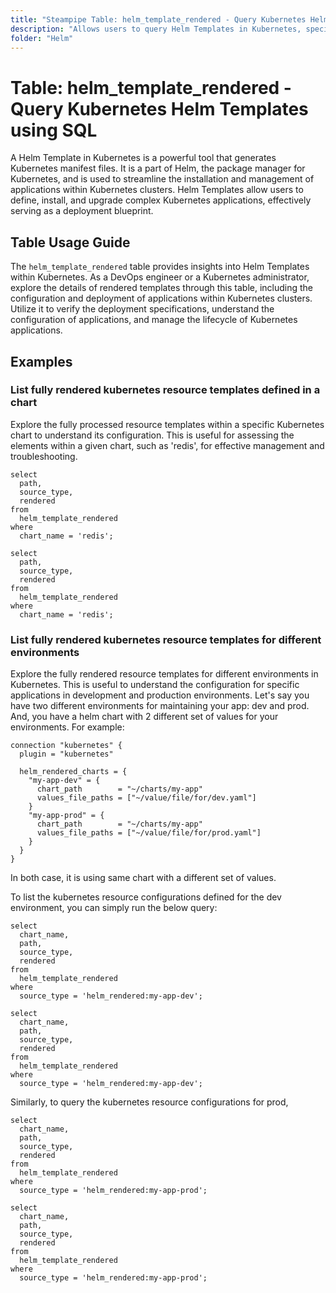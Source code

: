 ```yaml
---
title: "Steampipe Table: helm_template_rendered - Query Kubernetes Helm Templates using SQL"
description: "Allows users to query Helm Templates in Kubernetes, specifically the rendered templates, providing insights into the configuration and deployment of applications within Kubernetes clusters."
folder: "Helm"
---
```


# Table: helm_template_rendered - Query Kubernetes Helm Templates using SQL

A Helm Template in Kubernetes is a powerful tool that generates Kubernetes manifest files. It is a part of Helm, the package manager for Kubernetes, and is used to streamline the installation and management of applications within Kubernetes clusters. Helm Templates allow users to define, install, and upgrade complex Kubernetes applications, effectively serving as a deployment blueprint.

## Table Usage Guide

The `helm_template_rendered` table provides insights into Helm Templates within Kubernetes. As a DevOps engineer or a Kubernetes administrator, explore the details of rendered templates through this table, including the configuration and deployment of applications within Kubernetes clusters. Utilize it to verify the deployment specifications, understand the configuration of applications, and manage the lifecycle of Kubernetes applications.

## Examples

### List fully rendered kubernetes resource templates defined in a chart
Explore the fully processed resource templates within a specific Kubernetes chart to understand its configuration. This is useful for assessing the elements within a given chart, such as 'redis', for effective management and troubleshooting.

```sql+postgres
select
  path,
  source_type,
  rendered
from
  helm_template_rendered
where
  chart_name = 'redis';
```

```sql+sqlite
select
  path,
  source_type,
  rendered
from
  helm_template_rendered
where
  chart_name = 'redis';
```

### List fully rendered kubernetes resource templates for different environments
Explore the fully rendered resource templates for different environments in Kubernetes. This is useful to understand the configuration for specific applications in development and production environments.
Let's say you have two different environments for maintaining your app: dev and prod. And, you have a helm chart with 2 different set of values for your environments. For example:

```hcl
connection "kubernetes" {
  plugin = "kubernetes"

  helm_rendered_charts = {
    "my-app-dev" = {
      chart_path        = "~/charts/my-app"
      values_file_paths = ["~/value/file/for/dev.yaml"]
    }
    "my-app-prod" = {
      chart_path        = "~/charts/my-app"
      values_file_paths = ["~/value/file/for/prod.yaml"]
    }
  }
}
```

In both case, it is using same chart with a different set of values.

To list the kubernetes resource configurations defined for the dev environment, you can simply run the below query:


```sql+postgres
select
  chart_name,
  path,
  source_type,
  rendered
from
  helm_template_rendered
where
  source_type = 'helm_rendered:my-app-dev';
```

```sql+sqlite
select
  chart_name,
  path,
  source_type,
  rendered
from
  helm_template_rendered
where
  source_type = 'helm_rendered:my-app-dev';
```

Similarly, to query the kubernetes resource configurations for prod,

```sql+postgres
select
  chart_name,
  path,
  source_type,
  rendered
from
  helm_template_rendered
where
  source_type = 'helm_rendered:my-app-prod';
```

```sql+sqlite
select
  chart_name,
  path,
  source_type,
  rendered
from
  helm_template_rendered
where
  source_type = 'helm_rendered:my-app-prod';
```